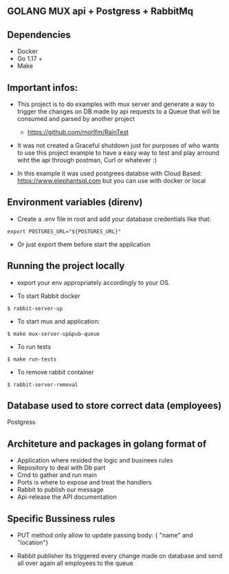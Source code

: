 ## GOLANG MUX api + Postgress + RabbitMq

## Dependencies

- Docker
- Go 1.17 +
- Make


## Important infos:

- This project is to do examples with mux server and generate a way to trigger the changes on DB made by api requests to a Queue that will be consumed and parsed by another project


   - https://github.com/morlfm/RainTest 


- It was not created a Graceful shutdown just for purposes of who wants to use this project example to have a easy way to test and play arround wiht the api through postman, Curl or whatever :) 

- In this example it was used postgrees databse with Cloud Based: https://www.elephantsql.com but you can use with docker or local 

## Environment variables (direnv)

- Create a .env file in root and add your database credentials like that:

```
export POSTGRES_URL="${POSTGRES_URL}"
```

- Or just export them before start the application 


## Running the project locally

- export your env appropriately accordingly to your OS.

- To start Rabbit docker 

```
$ rabbit-server-up
```

- To start mux and application:

```
$ make mux-server-up&pub-queue
```

- To run tests

```
$ make run-tests
```

- To remove rabbit container

```
$ rabbit-server-removal
```

## Database used to store correct data (employees)

Postgress

## Architeture and packages in golang format of 

- Application where resided the logic and businees rules
- Repository to deal with Db part
- Cmd to gather and run main
- Ports is where to expose and treat the handlers
- Rabbit to publish our message
- Api-release the API documentation


##  Specific Bussiness rules

- PUT method only allow to update passing body: { "name" and "location"} 

- Rabbit publisher its triggered every change made on database and send all over again all employees to the queue



